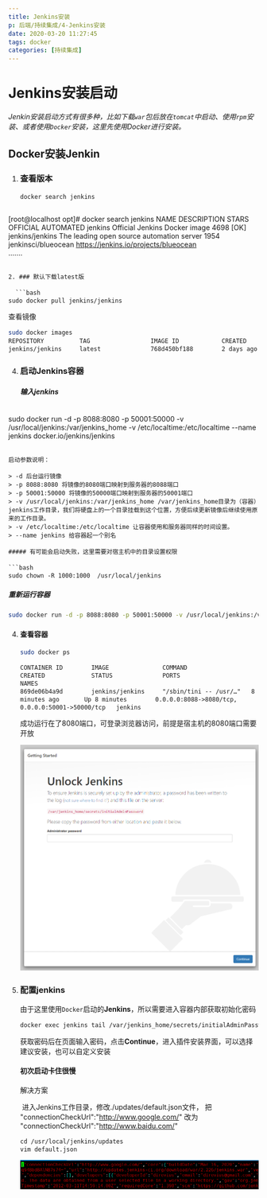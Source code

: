 ```yaml
---
title: Jenkins安装
p: 后端/持续集成/4-Jenkins安装
date: 2020-03-20 11:27:45
tags: docker
categories: [持续集成]
---
```


# Jenkins安装启动

*Jenkin安装启动方式有很多种，比如下载`war`包后放在`tomcat`中启动、使用`rpm`安装、或者使用`Docker`安装，这里先使用Docker进行安装。*

## Docker安装Jenkin

1. ### 查看版本

   ```bash
   docker search jenkins
   ```

   ```
[root@localhost opt]# docker search jenkins
   NAME                                   DESCRIPTION                                     STARS               OFFICIAL            AUTOMATED
   jenkins                                Official Jenkins Docker image                   4698                [OK]                
   jenkins/jenkins                        The leading open source automation server       1954                                    
   jenkinsci/blueocean                    https://jenkins.io/projects/blueocean           
   .......
   ```
   
2. ### 默认下载latest版

	 ```bash
   sudo docker pull jenkins/jenkins
   ```

   查看镜像

   ```bash
   sudo docker images
   REPOSITORY          TAG                 IMAGE ID            CREATED             SIZE
   jenkins/jenkins     latest              768d450bf188        2 days ago          619MB
   ```

4. ### 启动Jenkins容器

   ##### 输入jenkins
   
   ```bash
sudo docker run -d -p 8088:8080 -p 50001:50000 -v /usr/local/jenkins:/var/jenkins_home -v /etc/localtime:/etc/localtime --name jenkins docker.io/jenkins/jenkins
   ```

   启动参数说明：	
   
   > -d 后台运行镜像
   > -p 8088:8080 将镜像的8080端口映射到服务器的8088端口
   > -p 50001:50000 将镜像的50000端口映射到服务器的50001端口
   > -v /usr/local/jenkins:/var/jenkins_home /var/jenkins_home目录为（容器）jenkins工作目录，我们将硬盘上的一个目录挂载到这个位置，方便后续更新镜像后继续使用原来的工作目录。
   > -v /etc/localtime:/etc/localtime 让容器使用和服务器同样的时间设置。
   > --name jenkins 给容器起一个别名

   ##### 有可能会启动失败，这里需要对宿主机中的目录设置权限

   ```bash
   sudo chown -R 1000:1000  /usr/local/jenkins
   ```

   ##### 重新运行容器
   
   ```bash
   sudo docker run -d -p 8088:8080 -p 50001:50000 -v /usr/local/jenkins:/var/jenkins_home -v /etc/localtime:/etc/localtime --name jenkins docker.io/jenkins/jenkins
   ```
   
4. #### 查看容器

    ```bash
    sudo docker ps
    ```

    ```
    CONTAINER ID        IMAGE               COMMAND                  CREATED             STATUS              PORTS                                              NAMES
    869de06b4a9d        jenkins/jenkins     "/sbin/tini -- /usr/…"   8 minutes ago       Up 8 minutes        0.0.0.0:8088->8080/tcp, 0.0.0.0:50001->50000/tcp   jenkins
    ```

    成功运行在了8080端口，可登录浏览器访问，前提是宿主机的8080端口需要开放

    ![验证](4-Jenkins安装/jenkins_1.png)

5. ### 配置jenkins

   由于这里使用`Docker`启动的**Jenkins**，所以需要进入容器内部获取初始化密码

   ```bash
   docker exec jenkins tail /var/jenkins_home/secrets/initialAdminPassword
   ```

   获取密码后在页面输入密码，点击**Continue**，进入插件安装界面，可以选择建议安装，也可以自定义安装

   #### 初次启动卡住很慢

   解决方案

   ​	进入Jenkins工作目录，修改./updates/default.json文件， 把 "connectionCheckUrl":"http://www.google.com/" 改为  "connectionCheckUrl":"http://www.baidu.com/" 

   ```
   cd /usr/local/jenkins/updates
   vim default.json
   ```

   ![验证](4-Jenkins安装/jenkins_2.png)

